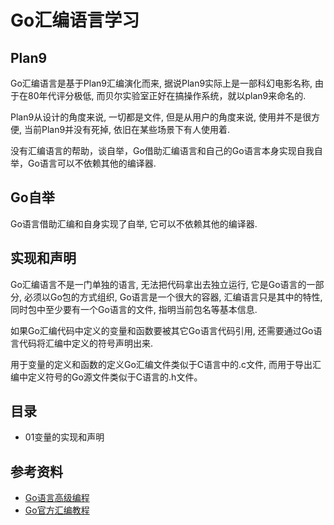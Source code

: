 # Go汇编语言学习

## Plan9

Go汇编语言是基于Plan9汇编演化而来, 据说Plan9实际上是一部科幻电影名称, 由于在80年代评分极低, 而贝尔实验室正好在搞操作系统，就以plan9来命名的.

Plan9从设计的角度来说, 一切都是文件, 但是从用户的角度来说, 使用并不是很方便, 当前Plan9并没有死掉, 依旧在某些场景下有人使用着.  

没有汇编语言的帮助，谈自举，Go借助汇编语言和自己的Go语言本身实现自我自举，Go语言可以不依赖其他的编译器.

## Go自举

Go语言借助汇编和自身实现了自举, 它可以不依赖其他的编译器.

## 实现和声明

Go汇编语言不是一门单独的语言, 无法把代码拿出去独立运行, 它是Go语言的一部分, 必须以Go包的方式组织, Go语言是一个很大的容器, 汇编语言只是其中的特性, 同时包中至少要有一个Go语言的文件, 指明当前包名等基本信息.

如果Go汇编代码中定义的变量和函数要被其它Go语言代码引用, 还需要通过Go语言代码将汇编中定义的符号声明出来. 

用于变量的定义和函数的定义Go汇编文件类似于C语言中的.c文件, 而用于导出汇编中定义符号的Go源文件类似于C语言的.h文件。

## 目录

- 01变量的实现和声明

## 参考资料

- [Go语言高级编程](https://chai2010.cn/advanced-go-programming-book/)
- [Go官方汇编教程](https://golang.org/doc/asm)
